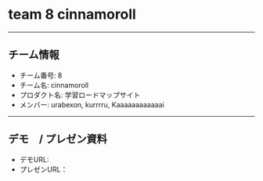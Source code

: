 # team 8 cinnamoroll

---

## チーム情報

- チーム番号: 8
- チーム名: cinnamoroll
- プロダクト名: 学習ロードマップサイト
- メンバー: urabexon, kurrrru, Kaaaaaaaaaaaai

---

## デモ　/ プレゼン資料

- デモURL:
- プレゼンURL：
